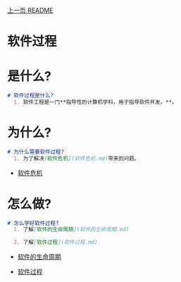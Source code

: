 [上一页 README](README.md)

# 软件过程

# 是什么?
``` md
# 软件过程是什么?
  1. 软件工程是一门**指导性的计算机学科，用于指导软件开发。**。
```

# 为什么?
``` md
# 为什么需要软件过程?
  1. 为了解决[软件危机](软件危机.md)带来的问题。
```
-  [软件危机](软件危机.md)
# 怎么做?
``` md
# 怎么学好软件过程?
  1. 了解[软件的生命周期](软件的生命周期.md)

  2. 了解[软件过程](软件过程.md)
```
-  [软件的生命周期](软件的生命周期.md)

-  [软件过程](软件过程.md)
